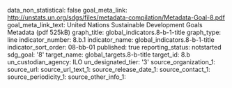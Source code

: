 data_non_statistical: false
goal_meta_link: http://unstats.un.org/sdgs/files/metadata-compilation/Metadata-Goal-8.pdf
goal_meta_link_text: United Nations Sustainable Development Goals Metadata (pdf 525kB)
graph_title: global_indicators.8-b-1-title
graph_type: line
indicator_number: 8.b.1
indicator_name: global_indicators.8-b-1-title
indicator_sort_order: 08-bb-01
published: true
reporting_status: notstarted
sdg_goal: '8'
target_name: global_targets.8-b-title
target_id: 8.b
un_custodian_agency: ILO
un_designated_tier: '3'
source_organization_1: 
source_url: 
source_url_text_1: 
source_release_date_1: 
source_contact_1: 
source_periodicity_1: 
source_other_info_1: 
